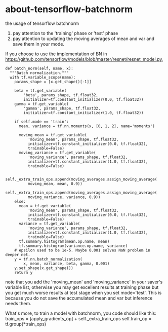 # about-tensorflow-batchnorm
the usage of tensorflow batchnorm
1. pay attention to the 'training' phase or 'test' phase
2. pay attention to updating the moving averages of mean and var and save them in your mode.

If you choose to use the implementation of BN in https://github.com/tensorflow/models/blob/master/resnet/resnet_model.py, 

    def batch_norm(self, name, x):
      """Batch normalization."""
      with tf.variable_scope(name):
        params_shape = [x.get_shape()[-1]]

        beta = tf.get_variable(
            'beta', params_shape, tf.float32,
            initializer=tf.constant_initializer(0.0, tf.float32))
        gamma = tf.get_variable(
            'gamma', params_shape, tf.float32,
            initializer=tf.constant_initializer(1.0, tf.float32))

        if self.mode == 'train':
          mean, variance = tf.nn.moments(x, [0, 1, 2], name='moments')

          moving_mean = tf.get_variable(
              'moving_mean', params_shape, tf.float32,
              initializer=tf.constant_initializer(0.0, tf.float32),
              trainable=False)
          moving_variance = tf.get_variable(
              'moving_variance', params_shape, tf.float32,
              initializer=tf.constant_initializer(1.0, tf.float32),
              trainable=False)

          self._extra_train_ops.append(moving_averages.assign_moving_average(
              moving_mean, mean, 0.9))
          self._extra_train_ops.append(moving_averages.assign_moving_average(
              moving_variance, variance, 0.9))
        else:
          mean = tf.get_variable(
              'moving_mean', params_shape, tf.float32,
              initializer=tf.constant_initializer(0.0, tf.float32),
              trainable=False)
          variance = tf.get_variable(
              'moving_variance', params_shape, tf.float32,
              initializer=tf.constant_initializer(1.0, tf.float32),
              trainable=False)
          tf.summary.histogram(mean.op.name, mean)
          tf.summary.histogram(variance.op.name, variance)
        # epsilon used to be 1e-5. Maybe 0.001 solves NaN problem in deeper net.
        y = tf.nn.batch_normalization(
            x, mean, variance, beta, gamma, 0.001)
        y.set_shape(x.get_shape())
        return y
note that you add the 'moving_mean' and 'moving_variance' in your saver's variable list, otherwise you may get excellent results at training phase but you get much worse results at test stage when you set mode='test'. This is because you do not save the accumulated mean and var but inference needs them.

What's more, to train a model with batchnorm, you code should like this:
    train_ops = [apply_gradients_op] + self._extra_train_ops
    self.train_op = tf.group(*train_ops)
